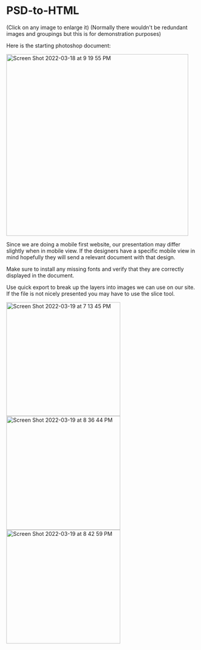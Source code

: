 # PSD-to-HTML

(Click on any image to enlarge it) (Normally there wouldn't be redundant images and groupings but this is for demonstration purposes)

Here is the starting photoshop document:

<img width="479" alt="Screen Shot 2022-03-18 at 9 19 55 PM" src="https://user-images.githubusercontent.com/56618947/159106502-faab43d4-f27b-40b6-b12f-dde1a7082e1c.png">

Since we are doing a mobile first website, our presentation may differ slightly when in mobile view. If the designers have a specific mobile view in mind hopefully they will send a relevant document with that design.

Make sure to install any missing fonts and verify that they are correctly displayed in the document.

Use quick export to break up the layers into images we can use on our site. If the file is not nicely presented you may have to use the slice tool.

<img width="300" alt="Screen Shot 2022-03-19 at 7 13 45 PM" src="https://user-images.githubusercontent.com/56618947/159146878-911d30c8-775f-4032-b27b-676bb4ad8127.png"> <img width="300" alt="Screen Shot 2022-03-19 at 8 36 44 PM" src="https://user-images.githubusercontent.com/56618947/159147038-a9c92872-c74a-4543-a183-c2f1218150bf.png"> <img width="300" alt="Screen Shot 2022-03-19 at 8 42 59 PM" src="https://user-images.githubusercontent.com/56618947/159147142-c31242f9-4a26-43b6-92ce-c011c7613e76.png">
